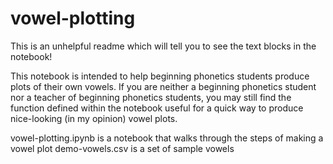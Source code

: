 # vowel-plotting

This is an unhelpful readme which will tell you to see the text blocks in the notebook!

This notebook is intended to help beginning phonetics students produce plots of their own vowels. If you are neither a beginning phonetics student nor a teacher of beginning phonetics students, you may still find the function defined within the notebook useful for a quick way to produce nice-looking (in my opinion) vowel plots.

vowel-plotting.ipynb is a notebook that walks through the steps of making a vowel plot
demo-vowels.csv is a set of sample vowels
